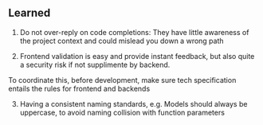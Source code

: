 ## Learned

1. Do not over-reply on code completions:
They have little awareness of the project context and could mislead you down a wrong path

2. Frontend validation is easy and provide instant feedback, but also quite a security risk if not supplimente by backend.

To coordinate this, before development, make sure tech specification entails the rules for frontend and backends

3. Having a consistent naming standards, e.g. Models should always be uppercase, to avoid naming collision with function parameters